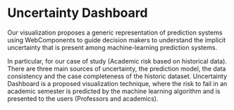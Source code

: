 # Uncertainty Dashboard

Our visualization proposes a generic representation of prediction systems using WebComponents to guide decision makers to understand the implicit uncertainty that is present among machine-learning prediction systems.

In particular, for our case of study (Academic risk based on historical data). There are three main sources of uncertainty, the prediction model, the data consistency and the case completeness of the historic dataset. Uncertainty Dashboard is a proposed visualization technique,  where the risk to fail in an academic semester is predicted by the machine learning algorithm and is  presented to the users (Professors and academics).
